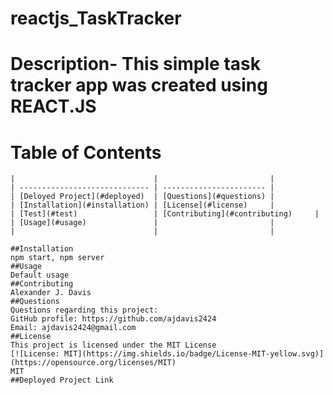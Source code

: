 # reactjs_TaskTracker
# Description- This simple task tracker app was created using REACT.JS
    
   # Table of Contents
    |                               |                         |
    | ----------------------------- | ----------------------- |
    | [Deloyed Project](#deployed)  | [Questions](#questions) |
    | [Installation](#installation) | [License](#license)     |
    | [Test](#test)                 | [Contributing](#contributing)     |
    | [Usage](#usage)               |                         |
    |                               |                         |
    
    ##Installation
    npm start, npm server
    ##Usage
    Default usage
    ##Contributing
    Alexander J. Davis
    ##Questions
    Questions regarding this project:
    GitHub profile: https://github.com/ajdavis2424
    Email: ajdavis2424@gmail.com
    ##License
    This project is licensed under the MIT License
    [![License: MIT](https://img.shields.io/badge/License-MIT-yellow.svg)](https://opensource.org/licenses/MIT)
    MIT
    ##Deployed Project Link
    
  
